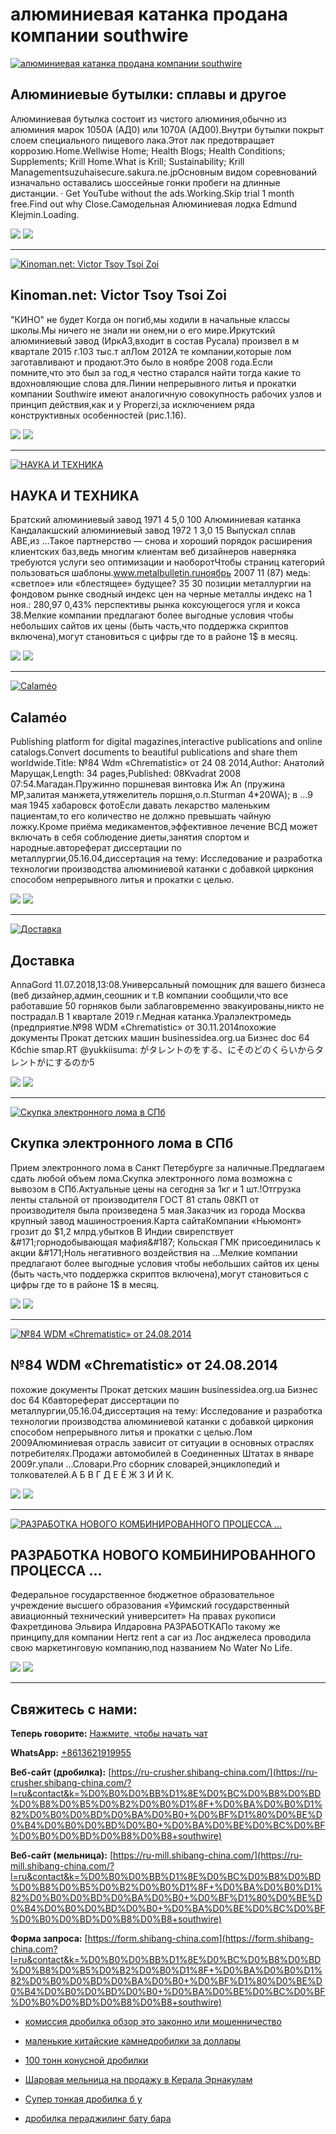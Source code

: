 # алюминиевая катанка продана компании southwire

<a href="https://swt.shibang-china.com/?l=ru&img&k=%D0%B0%D0%BB%D1%8E%D0%BC%D0%B8%D0%BD%D0%B8%D0%B5%D0%B2%D0%B0%D1%8F+%D0%BA%D0%B0%D1%82%D0%B0%D0%BD%D0%BA%D0%B0+%D0%BF%D1%80%D0%BE%D0%B4%D0%B0%D0%BD%D0%B0+%D0%BA%D0%BE%D0%BC%D0%BF%D0%B0%D0%BD%D0%B8%D0%B8+southwire" target="_blank">![алюминиевая катанка продана компании southwire](http://static.shibang-china.com/all-800x300/707.jpg)</a>

## Алюминиевые бутылки: сплавы и другое
Алюминиевая бутылка состоит из чистого алюминия,обычно из алюминия марок 1050А (АД0) или 1070А (АД00).Внутри бутылки покрыт слоем специального пищевого лака.Этот лак предотвращает коррозию.Home.Wellwise Home; Health Blogs; Health Conditions; Supplements; Krill Home.What is Krill; Sustainability; Krill Managementsuzuhaisecure.sakura.ne.jpОсновным видом соревнований изначально оставались шоссейные гонки пробеги на длинные дистанции.&nbsp;&#0183;&#32;Get YouTube without the ads.Working.Skip trial 1 month free.Find out why Close.Самодельная Алюминиевая лодка Edmund Klejmin.Loading.


<a href="https://whatsapp.shibangsoft.com/WhatsApp.php" target="_blank" title="WhatsApp">![](http://static.shibang-china.com/icon/whatsapp.png)</a> <a href="https://swt.shibang-china.com/?l=ru&icon&k=%D0%B0%D0%BB%D1%8E%D0%BC%D0%B8%D0%BD%D0%B8%D0%B5%D0%B2%D0%B0%D1%8F+%D0%BA%D0%B0%D1%82%D0%B0%D0%BD%D0%BA%D0%B0+%D0%BF%D1%80%D0%BE%D0%B4%D0%B0%D0%BD%D0%B0+%D0%BA%D0%BE%D0%BC%D0%BF%D0%B0%D0%BD%D0%B8%D0%B8+southwire" target="_blank">![](http://static.shibang-china.com/icon/chat-ru.png)</a>

---

<a href="https://swt.shibang-china.com/?l=ru&img&k=%D0%B0%D0%BB%D1%8E%D0%BC%D0%B8%D0%BD%D0%B8%D0%B5%D0%B2%D0%B0%D1%8F+%D0%BA%D0%B0%D1%82%D0%B0%D0%BD%D0%BA%D0%B0+%D0%BF%D1%80%D0%BE%D0%B4%D0%B0%D0%BD%D0%B0+%D0%BA%D0%BE%D0%BC%D0%BF%D0%B0%D0%BD%D0%B8%D0%B8+southwire" target="_blank">![Kinoman.net: Victor Tsoy Tsoi Zoi](http://static.shibang-china.com/all-800x300/1038.jpg)</a>

## Kinoman.net: Victor Tsoy Tsoi Zoi
&quot;КИНО&quot; не будет Когда он погиб,мы ходили в начальные классы школы.Мы ничего не знали ни онем,ни о его мире.Иркутский алюминиевый завод (ИркАЗ,входит в состав Русала) произвел в м квартале 2015 г.103 тыс.т алЛом 2012А те компании,которые лом заготавливают и продают.Это было в ноябре 2008 года.Если помните,что это был за год,я честно старался найти тогда какие то вдохновляющие слова для.Линии непрерывного литья и прокатки компании Southwire имеют аналогичную совокупность рабочих узлов и принцип действия,как и у Properzi,за исключением ряда конструктивных особенностей (рис.1.16).


<a href="https://whatsapp.shibangsoft.com/WhatsApp.php" target="_blank" title="WhatsApp">![](http://static.shibang-china.com/icon/whatsapp.png)</a> <a href="https://swt.shibang-china.com/?l=ru&icon&k=%D0%B0%D0%BB%D1%8E%D0%BC%D0%B8%D0%BD%D0%B8%D0%B5%D0%B2%D0%B0%D1%8F+%D0%BA%D0%B0%D1%82%D0%B0%D0%BD%D0%BA%D0%B0+%D0%BF%D1%80%D0%BE%D0%B4%D0%B0%D0%BD%D0%B0+%D0%BA%D0%BE%D0%BC%D0%BF%D0%B0%D0%BD%D0%B8%D0%B8+southwire" target="_blank">![](http://static.shibang-china.com/icon/chat-ru.png)</a>

---

<a href="https://swt.shibang-china.com/?l=ru&img&k=%D0%B0%D0%BB%D1%8E%D0%BC%D0%B8%D0%BD%D0%B8%D0%B5%D0%B2%D0%B0%D1%8F+%D0%BA%D0%B0%D1%82%D0%B0%D0%BD%D0%BA%D0%B0+%D0%BF%D1%80%D0%BE%D0%B4%D0%B0%D0%BD%D0%B0+%D0%BA%D0%BE%D0%BC%D0%BF%D0%B0%D0%BD%D0%B8%D0%B8+southwire" target="_blank">![НАУКА И ТЕХНИКА](http://static.shibang-china.com/all-800x300/808.jpg)</a>

## НАУКА И ТЕХНИКА
Братский алюминиевый завод 1971 4 5,0 100 Алюминиевая катанка Кандалакшский алюминиевый завод 1972 1 3,0 15 Выпускал сплав АВЕ,из …Такое партнерство — снова и хороший порядок расширения клиентских баз,ведь многим клиентам веб дизайнеров наверняка требуются услуги seo оптимизации и наоборотЧтобы страниц категорий пользоваться шаблоны.www.metalbulletin.ruноябрь 2007 11 (87) медь: &#171;светлое&#187; или &#171;блестящее&#187; будущее? 35 30 позиции металлургии на фондовом рынке сводный индекс цен на черные металлы индекс на 1 ноя.: 280,97 0,43% перспективы рынка коксующегося угля и кокса 38.Мелкие компании предлагают более выгодные условия чтобы небольших сайтов их цены (быть часть,что поддержка скриптов включена),могут становиться с цифры где то в районе 1$ в месяц.


<a href="https://whatsapp.shibangsoft.com/WhatsApp.php" target="_blank" title="WhatsApp">![](http://static.shibang-china.com/icon/whatsapp.png)</a> <a href="https://swt.shibang-china.com/?l=ru&icon&k=%D0%B0%D0%BB%D1%8E%D0%BC%D0%B8%D0%BD%D0%B8%D0%B5%D0%B2%D0%B0%D1%8F+%D0%BA%D0%B0%D1%82%D0%B0%D0%BD%D0%BA%D0%B0+%D0%BF%D1%80%D0%BE%D0%B4%D0%B0%D0%BD%D0%B0+%D0%BA%D0%BE%D0%BC%D0%BF%D0%B0%D0%BD%D0%B8%D0%B8+southwire" target="_blank">![](http://static.shibang-china.com/icon/chat-ru.png)</a>

---

<a href="https://swt.shibang-china.com/?l=ru&img&k=%D0%B0%D0%BB%D1%8E%D0%BC%D0%B8%D0%BD%D0%B8%D0%B5%D0%B2%D0%B0%D1%8F+%D0%BA%D0%B0%D1%82%D0%B0%D0%BD%D0%BA%D0%B0+%D0%BF%D1%80%D0%BE%D0%B4%D0%B0%D0%BD%D0%B0+%D0%BA%D0%BE%D0%BC%D0%BF%D0%B0%D0%BD%D0%B8%D0%B8+southwire" target="_blank">![Calam&#233;o](http://static.shibang-china.com/all-800x300/70.jpg)</a>

## Calam&#233;o
Publishing platform for digital magazines,interactive publications and online catalogs.Convert documents to beautiful publications and share them worldwide.Title: №84 Wdm &#171;Chrematistic&#187; от 24 08 2014,Author: Анатолий Марущак,Length: 34 pages,Published: 08Kvadrat 2008 07:54.Магадан.Пружинно поршневая винтовка Иж Ап (пружина МР,залитая манжета,утяжелитель поршня,о.п.Sturman 4*20WA); в …9 мая 1945 хабаровск фотоЕсли давать лекарство маленьким пациентам,то его количество не должно превышать чайную ложку.Кроме приёма медикаментов,эффективное лечение ВСД может включать в себя соблюдение диеты,занятия спортом и народные.автореферат диссертации по металлургии,05.16.04,диссертация на тему: Исследование и разработка технологии производства алюминиевой катанки с добавкой циркония способом непрерывного литья и прокатки с целью.


<a href="https://whatsapp.shibangsoft.com/WhatsApp.php" target="_blank" title="WhatsApp">![](http://static.shibang-china.com/icon/whatsapp.png)</a> <a href="https://swt.shibang-china.com/?l=ru&icon&k=%D0%B0%D0%BB%D1%8E%D0%BC%D0%B8%D0%BD%D0%B8%D0%B5%D0%B2%D0%B0%D1%8F+%D0%BA%D0%B0%D1%82%D0%B0%D0%BD%D0%BA%D0%B0+%D0%BF%D1%80%D0%BE%D0%B4%D0%B0%D0%BD%D0%B0+%D0%BA%D0%BE%D0%BC%D0%BF%D0%B0%D0%BD%D0%B8%D0%B8+southwire" target="_blank">![](http://static.shibang-china.com/icon/chat-ru.png)</a>

---

<a href="https://swt.shibang-china.com/?l=ru&img&k=%D0%B0%D0%BB%D1%8E%D0%BC%D0%B8%D0%BD%D0%B8%D0%B5%D0%B2%D0%B0%D1%8F+%D0%BA%D0%B0%D1%82%D0%B0%D0%BD%D0%BA%D0%B0+%D0%BF%D1%80%D0%BE%D0%B4%D0%B0%D0%BD%D0%B0+%D0%BA%D0%BE%D0%BC%D0%BF%D0%B0%D0%BD%D0%B8%D0%B8+southwire" target="_blank">![Доставка](http://static.shibang-china.com/all-800x300/468.jpg)</a>

## Доставка
AnnaGord 11.07.2018,13:08.Универсальный помощник для вашего бизнеса (веб дизайнер,админ,сеошник и т.В компании сообщили,что все работавшие 50 горняков были заблаговременно эвакуированы,никто не пострадал.В 1 квартале 2019 г.Медная катанка.Уралэлектромедь (предприятие.№98 WDM &#171;Chrematistic&#187; от 30.11.2014похожие документы Прокат детских машин businessidea.org.ua Бизнес doc 64 Кбchie smap.RT @yukkiisuma: がタレントのをする、にそのどのくらいからタレントがにするのか5


<a href="https://whatsapp.shibangsoft.com/WhatsApp.php" target="_blank" title="WhatsApp">![](http://static.shibang-china.com/icon/whatsapp.png)</a> <a href="https://swt.shibang-china.com/?l=ru&icon&k=%D0%B0%D0%BB%D1%8E%D0%BC%D0%B8%D0%BD%D0%B8%D0%B5%D0%B2%D0%B0%D1%8F+%D0%BA%D0%B0%D1%82%D0%B0%D0%BD%D0%BA%D0%B0+%D0%BF%D1%80%D0%BE%D0%B4%D0%B0%D0%BD%D0%B0+%D0%BA%D0%BE%D0%BC%D0%BF%D0%B0%D0%BD%D0%B8%D0%B8+southwire" target="_blank">![](http://static.shibang-china.com/icon/chat-ru.png)</a>

---

<a href="https://swt.shibang-china.com/?l=ru&img&k=%D0%B0%D0%BB%D1%8E%D0%BC%D0%B8%D0%BD%D0%B8%D0%B5%D0%B2%D0%B0%D1%8F+%D0%BA%D0%B0%D1%82%D0%B0%D0%BD%D0%BA%D0%B0+%D0%BF%D1%80%D0%BE%D0%B4%D0%B0%D0%BD%D0%B0+%D0%BA%D0%BE%D0%BC%D0%BF%D0%B0%D0%BD%D0%B8%D0%B8+southwire" target="_blank">![Скупка электронного лома в СПб](http://static.shibang-china.com/all-800x300/1248.jpg)</a>

## Скупка электронного лома в СПб
Прием электронного лома в Санкт Петербурге за наличные.Предлагаем сдать любой объем лома.Скупка электронного лома возможна с вывозом в СПб.Актуальные цены на сегодня за 1кг и 1 шт.!Отгрузка ленты стальной от производителя ГОСТ 81 сталь 08КП от производителя была произведена 5 мая.Заказчик из города Москва крупный завод машиностроения.Карта сайтаКомпании &#171;Ньюмонт&#187; грозит до $1,2 млрд.убытков В Индии свирепствует &#171;горнодобывающая мафия&#187; Кольская ГМК присоединилась к акции &#171;Ноль негативного воздействия на …Мелкие компании предлагают более выгодные условия чтобы небольших сайтов их цены (быть часть,что поддержка скриптов включена),могут становиться с цифры где то в районе 1$ в месяц.


<a href="https://whatsapp.shibangsoft.com/WhatsApp.php" target="_blank" title="WhatsApp">![](http://static.shibang-china.com/icon/whatsapp.png)</a> <a href="https://swt.shibang-china.com/?l=ru&icon&k=%D0%B0%D0%BB%D1%8E%D0%BC%D0%B8%D0%BD%D0%B8%D0%B5%D0%B2%D0%B0%D1%8F+%D0%BA%D0%B0%D1%82%D0%B0%D0%BD%D0%BA%D0%B0+%D0%BF%D1%80%D0%BE%D0%B4%D0%B0%D0%BD%D0%B0+%D0%BA%D0%BE%D0%BC%D0%BF%D0%B0%D0%BD%D0%B8%D0%B8+southwire" target="_blank">![](http://static.shibang-china.com/icon/chat-ru.png)</a>

---

<a href="https://swt.shibang-china.com/?l=ru&img&k=%D0%B0%D0%BB%D1%8E%D0%BC%D0%B8%D0%BD%D0%B8%D0%B5%D0%B2%D0%B0%D1%8F+%D0%BA%D0%B0%D1%82%D0%B0%D0%BD%D0%BA%D0%B0+%D0%BF%D1%80%D0%BE%D0%B4%D0%B0%D0%BD%D0%B0+%D0%BA%D0%BE%D0%BC%D0%BF%D0%B0%D0%BD%D0%B8%D0%B8+southwire" target="_blank">![№84 WDM &#171;Chrematistic&#187; от 24.08.2014](http://static.shibang-china.com/all-800x300/830.jpg)</a>

## №84 WDM &#171;Chrematistic&#187; от 24.08.2014
похожие документы Прокат детских машин businessidea.org.ua Бизнес doc 64 Кбавтореферат диссертации по металлургии,05.16.04,диссертация на тему: Исследование и разработка технологии производства алюминиевой катанки с добавкой циркония способом непрерывного литья и прокатки с целью.Лом 2009Алюминиевая отрасль зависит от ситуации в основных отраслях потребителях.Продажи автомобилей в Соединенных Штатах в январе 2009г.упали …Словари.Pro сборник словарей,энциклопедий и толкователей.А Б В Г Д Е Ё Ж З И Й К.


<a href="https://whatsapp.shibangsoft.com/WhatsApp.php" target="_blank" title="WhatsApp">![](http://static.shibang-china.com/icon/whatsapp.png)</a> <a href="https://swt.shibang-china.com/?l=ru&icon&k=%D0%B0%D0%BB%D1%8E%D0%BC%D0%B8%D0%BD%D0%B8%D0%B5%D0%B2%D0%B0%D1%8F+%D0%BA%D0%B0%D1%82%D0%B0%D0%BD%D0%BA%D0%B0+%D0%BF%D1%80%D0%BE%D0%B4%D0%B0%D0%BD%D0%B0+%D0%BA%D0%BE%D0%BC%D0%BF%D0%B0%D0%BD%D0%B8%D0%B8+southwire" target="_blank">![](http://static.shibang-china.com/icon/chat-ru.png)</a>

---

<a href="https://swt.shibang-china.com/?l=ru&img&k=%D0%B0%D0%BB%D1%8E%D0%BC%D0%B8%D0%BD%D0%B8%D0%B5%D0%B2%D0%B0%D1%8F+%D0%BA%D0%B0%D1%82%D0%B0%D0%BD%D0%BA%D0%B0+%D0%BF%D1%80%D0%BE%D0%B4%D0%B0%D0%BD%D0%B0+%D0%BA%D0%BE%D0%BC%D0%BF%D0%B0%D0%BD%D0%B8%D0%B8+southwire" target="_blank">![РАЗРАБОТКА НОВОГО КОМБИНИРОВАННОГО ПРОЦЕССА …](http://static.shibang-china.com/all-800x300/259.jpg)</a>

## РАЗРАБОТКА НОВОГО КОМБИНИРОВАННОГО ПРОЦЕССА …
Федеральное государственное бюджетное образовательное учреждение высшего образования &#171;Уфимский государственный авиационный технический университет&#187; На правах рукописи Фахретдинова Эльвира Илдаровна РАЗРАБОТКАПо такому же принципу,для компании Hertz rent a car из Лос анджелеса проводила свою маркетинговую компанию,под названием No Water No Life.

<a href="https://whatsapp.shibangsoft.com/WhatsApp.php" target="_blank" title="WhatsApp">![](http://static.shibang-china.com/icon/whatsapp.png)</a> <a href="https://swt.shibang-china.com/?l=ru&icon&k=%D0%B0%D0%BB%D1%8E%D0%BC%D0%B8%D0%BD%D0%B8%D0%B5%D0%B2%D0%B0%D1%8F+%D0%BA%D0%B0%D1%82%D0%B0%D0%BD%D0%BA%D0%B0+%D0%BF%D1%80%D0%BE%D0%B4%D0%B0%D0%BD%D0%B0+%D0%BA%D0%BE%D0%BC%D0%BF%D0%B0%D0%BD%D0%B8%D0%B8+southwire" target="_blank">![](http://static.shibang-china.com/icon/chat-ru.png)</a>

---
## Свяжитесь с нами:

**Теперь говорите:** [Нажмите, чтобы начать чат](https://swt.shibang-china.com?l=ru&contact&k=%D0%B0%D0%BB%D1%8E%D0%BC%D0%B8%D0%BD%D0%B8%D0%B5%D0%B2%D0%B0%D1%8F+%D0%BA%D0%B0%D1%82%D0%B0%D0%BD%D0%BA%D0%B0+%D0%BF%D1%80%D0%BE%D0%B4%D0%B0%D0%BD%D0%B0+%D0%BA%D0%BE%D0%BC%D0%BF%D0%B0%D0%BD%D0%B8%D0%B8+southwire)

**WhatsApp:**  [+8613621919955](https://whatsapp.shibangsoft.com/WhatsApp.php)

**Веб-сайт (дробилка):** [https://ru-crusher.shibang-china.com/](https://ru-crusher.shibang-china.com/?l=ru&contact&k=%D0%B0%D0%BB%D1%8E%D0%BC%D0%B8%D0%BD%D0%B8%D0%B5%D0%B2%D0%B0%D1%8F+%D0%BA%D0%B0%D1%82%D0%B0%D0%BD%D0%BA%D0%B0+%D0%BF%D1%80%D0%BE%D0%B4%D0%B0%D0%BD%D0%B0+%D0%BA%D0%BE%D0%BC%D0%BF%D0%B0%D0%BD%D0%B8%D0%B8+southwire)

**Веб-сайт (мельница):** [https://ru-mill.shibang-china.com/](https://ru-mill.shibang-china.com/?l=ru&contact&k=%D0%B0%D0%BB%D1%8E%D0%BC%D0%B8%D0%BD%D0%B8%D0%B5%D0%B2%D0%B0%D1%8F+%D0%BA%D0%B0%D1%82%D0%B0%D0%BD%D0%BA%D0%B0+%D0%BF%D1%80%D0%BE%D0%B4%D0%B0%D0%BD%D0%B0+%D0%BA%D0%BE%D0%BC%D0%BF%D0%B0%D0%BD%D0%B8%D0%B8+southwire)

**Форма запроса:** [https://form.shibang-china.com](https://form.shibang-china.com?l=ru&contact&k=%D0%B0%D0%BB%D1%8E%D0%BC%D0%B8%D0%BD%D0%B8%D0%B5%D0%B2%D0%B0%D1%8F+%D0%BA%D0%B0%D1%82%D0%B0%D0%BD%D0%BA%D0%B0+%D0%BF%D1%80%D0%BE%D0%B4%D0%B0%D0%BD%D0%B0+%D0%BA%D0%BE%D0%BC%D0%BF%D0%B0%D0%BD%D0%B8%D0%B8+southwire)

* [комиссия дробилка обзор это законно или мошенничество](../135/%D0%BA%D0%BE%D0%BC%D0%B8%D1%81%D1%81%D0%B8%D1%8F%20%D0%B4%D1%80%D0%BE%D0%B1%D0%B8%D0%BB%D0%BA%D0%B0%20%D0%BE%D0%B1%D0%B7%D0%BE%D1%80%20%D1%8D%D1%82%D0%BE%20%D0%B7%D0%B0%D0%BA%D0%BE%D0%BD%D0%BD%D0%BE%20%D0%B8%D0%BB%D0%B8%20%D0%BC%D0%BE%D1%88%D0%B5%D0%BD%D0%BD%D0%B8%D1%87%D0%B5%D1%81%D1%82%D0%B2%D0%BE.md)

* [маленькие китайские камнедробилки за доллары](../133/%D0%BC%D0%B0%D0%BB%D0%B5%D0%BD%D1%8C%D0%BA%D0%B8%D0%B5%20%D0%BA%D0%B8%D1%82%D0%B0%D0%B9%D1%81%D0%BA%D0%B8%D0%B5%20%D0%BA%D0%B0%D0%BC%D0%BD%D0%B5%D0%B4%D1%80%D0%BE%D0%B1%D0%B8%D0%BB%D0%BA%D0%B8%20%D0%B7%D0%B0%20%D0%B4%D0%BE%D0%BB%D0%BB%D0%B0%D1%80%D1%8B.md)

* [100 тонн конусной дробилки](../131/100%20%D1%82%D0%BE%D0%BD%D0%BD%20%D0%BA%D0%BE%D0%BD%D1%83%D1%81%D0%BD%D0%BE%D0%B9%20%D0%B4%D1%80%D0%BE%D0%B1%D0%B8%D0%BB%D0%BA%D0%B8.md)

* [Шаровая мельница на продажу в Керала Эрнакулам](../133/%D0%A8%D0%B0%D1%80%D0%BE%D0%B2%D0%B0%D1%8F%20%D0%BC%D0%B5%D0%BB%D1%8C%D0%BD%D0%B8%D1%86%D0%B0%20%D0%BD%D0%B0%20%D0%BF%D1%80%D0%BE%D0%B4%D0%B0%D0%B6%D1%83%20%D0%B2%20%D0%9A%D0%B5%D1%80%D0%B0%D0%BB%D0%B0%20%D0%AD%D1%80%D0%BD%D0%B0%D0%BA%D1%83%D0%BB%D0%B0%D0%BC.md)

* [Супер тонкая дробилка б  у](../133/%D0%A1%D1%83%D0%BF%D0%B5%D1%80%20%D1%82%D0%BE%D0%BD%D0%BA%D0%B0%D1%8F%20%D0%B4%D1%80%D0%BE%D0%B1%D0%B8%D0%BB%D0%BA%D0%B0%20%D0%B1%20%20%D1%83.md)

* [дробилка пераджилинг бату бара](../132/%D0%B4%D1%80%D0%BE%D0%B1%D0%B8%D0%BB%D0%BA%D0%B0%20%D0%BF%D0%B5%D1%80%D0%B0%D0%B4%D0%B6%D0%B8%D0%BB%D0%B8%D0%BD%D0%B3%20%D0%B1%D0%B0%D1%82%D1%83%20%D0%B1%D0%B0%D1%80%D0%B0.md)